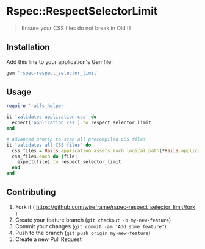 # Rspec::RespectSelectorLimit
> Ensure your CSS files do not break in Old IE

## Installation

Add this line to your application's Gemfile:

```ruby
gem 'rspec-respect_selector_limit'
```

## Usage

```ruby
require 'rails_helper'

it 'validates application.css' do
  expect('application.css').to respect_selector_limit
end

# advanced protip to scan all precompiled CSS files
it 'validates all CSS files' do
  css_files = Rails.application.assets.each_logical_path(*Rails.application.config.assets.precompile).to_a.grep(/\.css/)
  css_files.each do |file|
    expect(file).to respect_selector_limit
  end
end
```

## Contributing

1. Fork it ( https://github.com/wireframe/rspec-respect_selector_limit/fork )
2. Create your feature branch (`git checkout -b my-new-feature`)
3. Commit your changes (`git commit -am 'Add some feature'`)
4. Push to the branch (`git push origin my-new-feature`)
5. Create a new Pull Request
